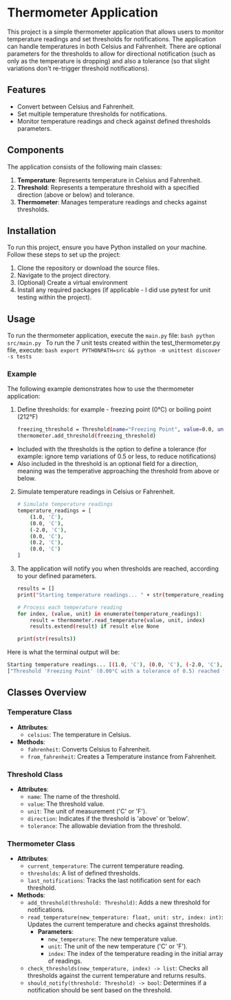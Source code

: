 # Thermometer Application

This project is a simple thermometer application that allows users to monitor temperature readings and set thresholds for notifications. The application can handle temperatures in both Celsius and Fahrenheit. There are optional parameters for the thresholds to allow for directional notification (such as only as the temperature is dropping) and also a tolerance (so that slight variations don't re-trigger threshold notifications).

## Features

- Convert between Celsius and Fahrenheit.
- Set multiple temperature thresholds for notifications.
- Monitor temperature readings and check against defined thresholds parameters.

## Components

The application consists of the following main classes:

1. **Temperature**: Represents temperature in Celsius and Fahrenheit.
2. **Threshold**: Represents a temperature threshold with a specified direction (above or below) and tolerance.
3. **Thermometer**: Manages temperature readings and checks against thresholds.

## Installation

To run this project, ensure you have Python installed on your machine. Follow these steps to set up the project:

1. Clone the repository or download the source files.
2. Navigate to the project directory.
3. (Optional) Create a virtual environment
4. Install any required packages (if applicable - I did use pytest for unit testing within the project).

## Usage

To run the thermometer application, execute the `main.py` file:
    ```bash
    python src/main.py
    ```
To run the 7 unit tests created within the test_thermometer.py file, execute:
    ```bash
    export PYTHONPATH=src && python -m unittest discover -s tests
    ```

### Example

The following example demonstrates how to use the thermometer application:

1. Define thresholds: for example - freezing point (0°C) or boiling point (212°F)
    ```bash
    freezing_threshold = Threshold(name="Freezing Point", value=0.0, unit="C", direction="above", tolerance=0.5)
    thermometer.add_threshold(freezing_threshold)
    ```
- Included with the thresholds is the option to define a tolerance (for example: ignore temp variations of 0.5 or less, to reduce notifications)
- Also included in the threshold is an optional field for a direction, meaning was the temperative approaching the threshold from above or below.
2. Simulate temperature readings in Celsius or Fahrenheit.
    ```bash
    # Simulate temperature readings
    temperature_readings = [
        (1.0, 'C'), 
        (0.0, 'C'), 
        (-2.0, 'C'), 
        (0.0, 'C'), 
        (0.2, 'C'), 
        (0.0, 'C')
    ]
    ```
3. The application will notify you when thresholds are reached, according to your defined parameters.
    ```bash
    results = []
    print("Starting temperature readings... " + str(temperature_readings))

    # Process each temperature reading
    for index, (value, unit) in enumerate(temperature_readings):
        result = thermometer.read_temperature(value, unit, index)
        results.extend(result) if result else None

    print(str(results))
    ```
Here is what the terminal output will be:
```bash
Starting temperature readings... [(1.0, 'C'), (0.0, 'C'), (-2.0, 'C'), (0.0, 'C'), (0.2, 'C'), (0.0, 'C')]
["Threshold 'Freezing Point' (0.00°C with a tolerance of 0.5) reached from above at index: 1."]
```


## Classes Overview

### Temperature Class

- **Attributes**: 
  - `celsius`: The temperature in Celsius.
- **Methods**:
  - `fahrenheit`: Converts Celsius to Fahrenheit.
  - `from_fahrenheit`: Creates a Temperature instance from Fahrenheit.

### Threshold Class

- **Attributes**:
  - `name`: The name of the threshold.
  - `value`: The threshold value.
  - `unit`: The unit of measurement ('C' or 'F').
  - `direction`: Indicates if the threshold is 'above' or 'below'.
  - `tolerance`: The allowable deviation from the threshold.

### Thermometer Class

- **Attributes**:
  - `current_temperature`: The current temperature reading.
  - `thresholds`: A list of defined thresholds.
  - `last_notifications`: Tracks the last notification sent for each threshold.
- **Methods**:
  - `add_threshold(threshold: Threshold)`: Adds a new threshold for notifications.
  - `read_temperature(new_temperature: float, unit: str, index: int)`: Updates the current temperature and checks against thresholds.
    - **Parameters**:
      - `new_temperature`: The new temperature value.
      - `unit`: The unit of the new temperature ('C' or 'F').
      - `index`: The index of the temperature reading in the initial array of readings.
  - `check_thresholds(new_temperature, index) -> list`: Checks all thresholds against the current temperature and returns results.
  - `should_notify(threshold: Threshold) -> bool`: Determines if a notification should be sent based on the threshold.
